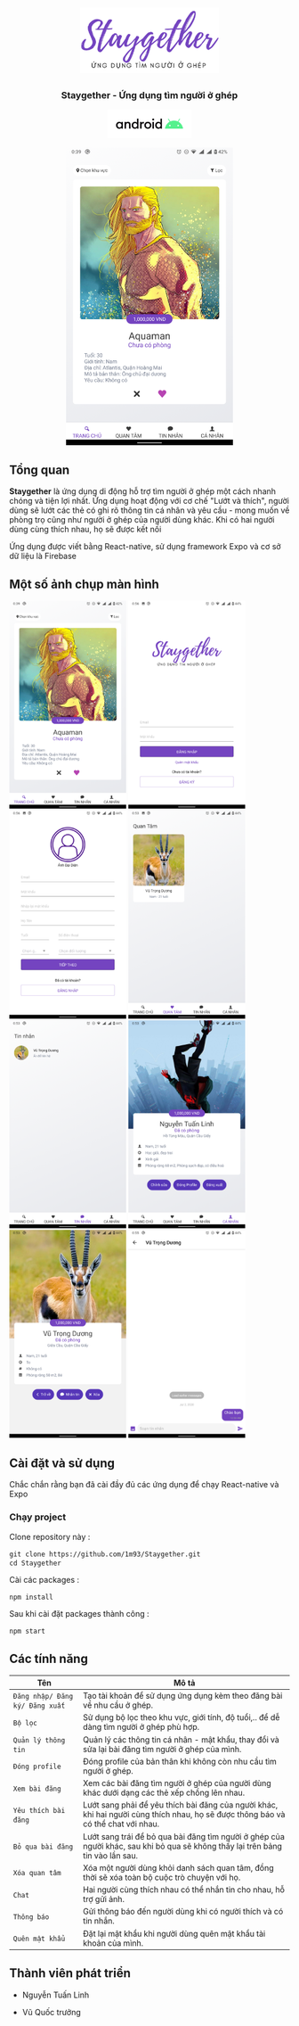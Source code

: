 <h1 align="center">
<img
		width="250"
		alt="Staygether - Ứng dụng tìm người ở ghép"
		src="https://github.com/1m93/Staygether/blob/master/assets/images/logo.png">
</h1>
<h3 align="center">
	Staygether - Ứng dụng tìm người ở ghép
</h3>

<p align="center">
	<img alt="Apk Download" src="https://github.com/1m93/Staygether/blob/master/assets/images/screenShots/androidLogo.png" width="150">
</p>

<p align="center">
	<img src="https://github.com/1m93/Staygether/blob/master/assets/images/screenShots/HomeScreenShot.png" width="300">
</p>


## Tổng quan

**Staygether** là ứng dụng di động hỗ trợ tìm người ở ghép một cách nhanh chóng và tiện lợi nhất.
Ứng dụng hoạt động với cơ chế "Lướt và thích", người dùng sẽ lướt các thẻ có ghi rõ thông tin cá nhân và yêu cầu - mong muốn về phòng trọ cũng như người ở ghép của người dùng khác. Khi có hai người dùng cùng thích nhau, họ sẽ được kết nối

Ứng dụng được viết bằng React-native, sử dụng framework Expo và cơ sở dữ liệu là Firebase

## Một số ảnh chụp màn hình

<img
		width="210"
		alt="Capture 1"
		src="https://github.com/1m93/Staygether/blob/master/assets/images/screenShots/HomeScreenShot.png">
<img
		width="210"
		alt="Capture 2"
		src="https://github.com/1m93/Staygether/blob/master/assets/images/Loginscreen.png">
<img
		width="210"
		alt="Capture 3"
		src="https://github.com/1m93/Staygether/blob/master/assets/images/Signupscreen.png">
<img
		width="210"
		alt="Capture 4"
		src="https://github.com/1m93/Staygether/blob/master/assets/images/MatchesScreenchot.png">
<img
		width="210"
		alt="Capture 5"
		src="https://github.com/1m93/Staygether/blob/master/assets/images/MessagesScreen.png">
<img
		width="210"
		alt="Capture 6"
		src="https://github.com/1m93/Staygether/blob/master/assets/images/UserScreenShot.png">
<img
		width="210"
		alt="Capture 7"
		src="https://github.com/1m93/Staygether/blob/master/assets/images/ProfileScreenshot.png">
<img
		width="210"
		alt="Capture 8"
		src="https://github.com/1m93/Staygether/blob/master/assets/images/Chatscreen.png">


## Cài đặt và sử dụng

Chắc chắn rằng bạn đã cài đầy đủ các ứng dụng để chạy React-native và Expo


### Chạy project

Clone repository này :

```
git clone https://github.com/1m93/Staygether.git
cd Staygether
```

Cài các packages :

```
npm install
```

Sau khi cài đặt packages thành công :

```bash
npm start
```


## Các tính năng

| Tên            | Mô tả                                                     | 
| -------------- | --------------------------------------------------------- |
| `Đăng nhập/ Đăng ký/ Đăng xuất`        | Tạo tài khoản để sử dụng ứng dụng kèm theo đăng bài về nhu cầu ở ghép.                                        |
| `Bộ lọc`         | Sử dụng bộ lọc theo khu vực, giới tính, độ tuổi,.. để dễ dàng tìm người ở ghép phù hợp.                                           |
| `Quản lý thông tin`  | Quản lý các thông tin cá nhân - mật khẩu, thay đổi và sửa lại bài đăng tìm người ở ghép của mình.                                   |
| `Đóng profile`      | Đóng profile của bản thân khi không còn nhu cầu tìm người ở ghép.                                         |
| `Xem bài đăng`      | Xem các bài đăng tìm người ở ghép của người dùng khác dưới dạng các thẻ xếp chồng lên nhau.             |
| `Yêu thích bài đăng`  | Lướt sang phải để yêu thích bài đăng của người khác, khi hai người cùng thích nhau, họ sẽ được thông báo và có thể chat với nhau. |
| `Bỏ qua bài đăng` | Lướt sang trái để bỏ qua bài đăng tìm người ở ghép của người khác, sau khi bỏ qua sẽ không thấy lại trên bảng tin vào lần sau.          |
| `Xóa quan tâm` | Xóa một người dùng khỏi danh sách quan tâm, đồng thời sẽ xóa toàn bộ cuộc trò chuyện với họ.          |
| `Chat`       | Hai người cùng thích nhau có thể nhắn tin cho nhau, hỗ trợ gửi ảnh. |
| `Thông báo`      | Gửi thông báo đến người dùng khi có người thích và có tin nhắn.  |
| `Quên mật khẩu`      | Đặt lại mật khẩu khi người dùng quên mật khẩu tài khoản của mình.  |


## Thành viên phát triển

<!-- ALL-CONTRIBUTORS-LIST:START - Do not remove or modify this section -->
<!-- prettier-ignore -->
* Nguyễn Tuấn Linh

* Vũ Quốc trưởng
<!-- ALL-CONTRIBUTORS-LIST:END -->
